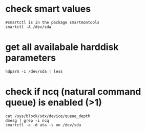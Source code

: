 # check smart values

```
#smartctl is in the package smartmontools
smartctl -A /dev/sda
```

# get all availabale harddisk parameters

```
hdparm -I /dev/sda | less
```

# check if ncq (natural command queue) is enabled (>1)

```
cat /sys/block/sdx/device/queue_depth
dmesg | grep -i ncq
smartctl -a -d ata -s on /dev/sda
```
